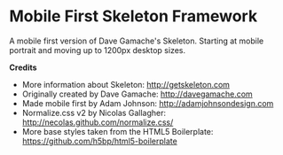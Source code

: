 # Mobile First Skeleton Framework

A mobile first version of Dave Gamache's Skeleton. Starting at mobile portrait and moving up to 1200px desktop sizes.

**Credits**
* More information about Skeleton: http://getskeleton.com
* Originally created by Dave Gamache: http://davegamache.com
* Made mobile first by Adam Johnson: http://adamjohnsondesign.com
* Normalize.css v2 by Nicolas Gallagher: http://necolas.github.com/normalize.css/
* More base styles taken from the HTML5 Boilerplate: https://github.com/h5bp/html5-boilerplate